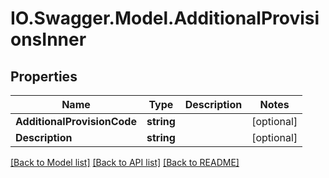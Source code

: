 # IO.Swagger.Model.AdditionalProvisionsInner
## Properties

Name | Type | Description | Notes
------------ | ------------- | ------------- | -------------
**AdditionalProvisionCode** | **string** |  | [optional] 
**Description** | **string** |  | [optional] 

[[Back to Model list]](../README.md#documentation-for-models) [[Back to API list]](../README.md#documentation-for-api-endpoints) [[Back to README]](../README.md)

